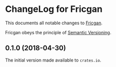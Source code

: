 # ChangeLog for Fricgan

This documents all notable changes to [Fricgan](https://github.com/awstanley/fricgan).

Fricgan obeys the principle of [Semantic Versioning](http://semver.org/).

## 0.1.0 (2018-04-30)

The initial version made available to `crates.io`.